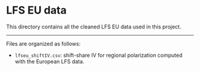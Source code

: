 # LFS EU data

This directory contains all the cleaned LFS EU data used in this project.

---

Files are organized as follows:

- `lfseu_shiftIV.csv`: shift-share IV for regional polarization computed with the European LFS data.